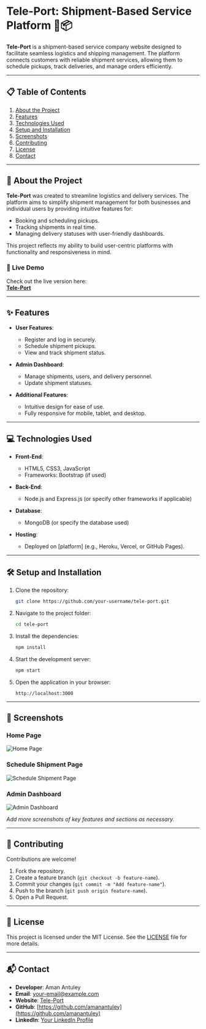 
# Tele-Port: Shipment-Based Service Platform 🚚📦  

**Tele-Port** is a shipment-based service company website designed to facilitate seamless logistics and shipping management. The platform connects customers with reliable shipment services, allowing them to schedule pickups, track deliveries, and manage orders efficiently.  

---

## 📋 **Table of Contents**  

1. [About the Project](#about-the-project)  
2. [Features](#features)  
3. [Technologies Used](#technologies-used)  
4. [Setup and Installation](#setup-and-installation)  
5. [Screenshots](#screenshots)  
6. [Contributing](#contributing)  
7. [License](#license)  
8. [Contact](#contact)  

---

## 📝 **About the Project**  

**Tele-Port** was created to streamline logistics and delivery services. The platform aims to simplify shipment management for both businesses and individual users by providing intuitive features for:  
- Booking and scheduling pickups.  
- Tracking shipments in real time.  
- Managing delivery statuses with user-friendly dashboards.  

This project reflects my ability to build user-centric platforms with functionality and responsiveness in mind.  

### 🌟 **Live Demo**  
Check out the live version here:  
**[Tele-Port](https://your-tele-port-link.com)**  

---

## ✨ **Features**  

- **User Features**:  
  - Register and log in securely.  
  - Schedule shipment pickups.  
  - View and track shipment status.  

- **Admin Dashboard**:  
  - Manage shipments, users, and delivery personnel.  
  - Update shipment statuses.  

- **Additional Features**:  
  - Intuitive design for ease of use.  
  - Fully responsive for mobile, tablet, and desktop.  

---

## 💻 **Technologies Used**  

- **Front-End**:  
  - HTML5, CSS3, JavaScript  
  - Frameworks: Bootstrap (if used)  

- **Back-End**:  
  - Node.js and Express.js (or specify other frameworks if applicable)  

- **Database**:  
  - MongoDB (or specify the database used)  

- **Hosting**:  
  - Deployed on [platform] (e.g., Heroku, Vercel, or GitHub Pages).  

---

## 🛠 **Setup and Installation**  

1. Clone the repository:  
   ```bash  
   git clone https://github.com/your-username/tele-port.git  
   ```  

2. Navigate to the project folder:  
   ```bash  
   cd tele-port  
   ```  

3. Install the dependencies:  
   ```bash  
   npm install  
   ```  

4. Start the development server:  
   ```bash  
   npm start  
   ```  

5. Open the application in your browser:  
   ```  
   http://localhost:3000  
   ```  

---

## 📸 **Screenshots**  

### Home Page  
![Home Page](screenshots/home.png)  

### Schedule Shipment Page  
![Schedule Shipment Page](screenshots/schedule.png)  

### Admin Dashboard  
![Admin Dashboard](screenshots/admin.png)  

*Add more screenshots of key features and sections as necessary.*  

---

## 🤝 **Contributing**  

Contributions are welcome!  
1. Fork the repository.  
2. Create a feature branch (`git checkout -b feature-name`).  
3. Commit your changes (`git commit -m "Add feature-name"`).  
4. Push to the branch (`git push origin feature-name`).  
5. Open a Pull Request.  

---

## 📄 **License**  

This project is licensed under the MIT License. See the [LICENSE](LICENSE) file for more details.  

---

## 📬 **Contact**  

- **Developer**: Aman Antuley  
- **Email**: [your-email@example.com](mailto:your-email@example.com)  
- **Website**: [Tele-Port](https://your-tele-port-link.com)  
- **GitHub**: [https://github.com/amanantuley](https://github.com/amanantuley)  
- **LinkedIn**: [Your LinkedIn Profile](https://www.linkedin.com/in/your-profile)  
